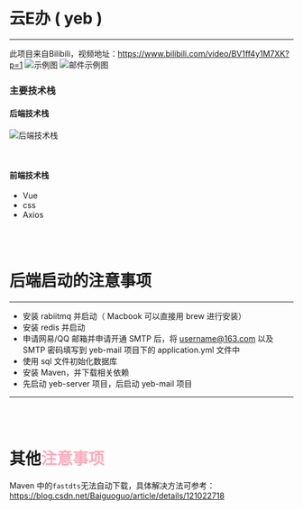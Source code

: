 # 云E办 ( yeb )
-----
此项目来自Bilibili，视频地址：https://www.bilibili.com/video/BV1ff4y1M7XK?p=1
![示例图](https://files.catbox.moe/vme765.png)
![邮件示例图](https://files.catbox.moe/t5sjdm.png)


### 主要技术栈
#### 后端技术栈
![后端技术栈](https://files.catbox.moe/72gk5j.png)


<br>

#### 前端技术栈
- Vue
- css
- Axios


<br>
<br>


# 后端启动的注意事项
-----
- 安装 rabiitmq 并启动（ Macbook 可以直接用 brew 进行安装）
- 安装 redis 并启动
- 申请网易/QQ 邮箱并申请开通 SMTP 后，将 username@163.com 以及 SMTP 密码填写到 yeb-mail 项目下的 application.yml 文件中
- 使用 sql 文件初始化数据库
- 安装 Maven，并下载相关依赖
- 先启动 yeb-server 项目，后启动 yeb-mail 项目


-----

 
<br>
<br>


# 其他<font color="#ffaabb">注意事项</font>
Maven 中的`fastdts`无法自动下载，具体解决方法可参考：https://blog.csdn.net/Baiguoguo/article/details/121022718


